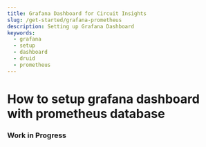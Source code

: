 ```yaml
---
title: Grafana Dashboard for Circuit Insights
slug: /get-started/grafana-prometheus
description: Setting up Grafana Dashboard
keywords:
  - grafana
  - setup
  - dashboard
  - druid
  - prometheus
---
```


# How to setup grafana dashboard with prometheus database

### Work in Progress
